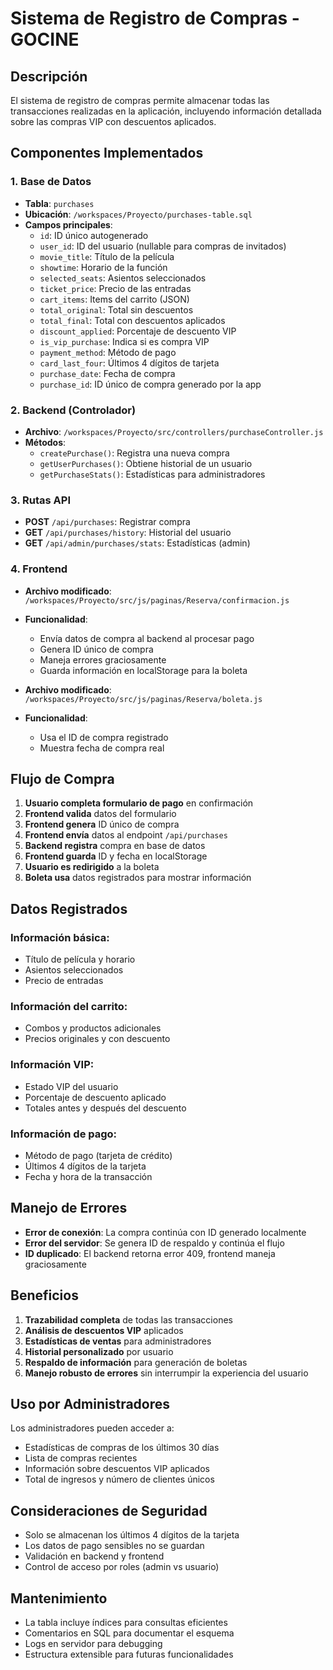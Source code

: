 # Sistema de Registro de Compras - GOCINE

## Descripción
El sistema de registro de compras permite almacenar todas las transacciones realizadas en la aplicación, incluyendo información detallada sobre las compras VIP con descuentos aplicados.

## Componentes Implementados

### 1. Base de Datos
- **Tabla**: `purchases`
- **Ubicación**: `/workspaces/Proyecto/purchases-table.sql`
- **Campos principales**:
  - `id`: ID único autogenerado
  - `user_id`: ID del usuario (nullable para compras de invitados)
  - `movie_title`: Título de la película
  - `showtime`: Horario de la función
  - `selected_seats`: Asientos seleccionados
  - `ticket_price`: Precio de las entradas
  - `cart_items`: Items del carrito (JSON)
  - `total_original`: Total sin descuentos
  - `total_final`: Total con descuentos aplicados
  - `discount_applied`: Porcentaje de descuento VIP
  - `is_vip_purchase`: Indica si es compra VIP
  - `payment_method`: Método de pago
  - `card_last_four`: Últimos 4 dígitos de tarjeta
  - `purchase_date`: Fecha de compra
  - `purchase_id`: ID único de compra generado por la app

### 2. Backend (Controlador)
- **Archivo**: `/workspaces/Proyecto/src/controllers/purchaseController.js`
- **Métodos**:
  - `createPurchase()`: Registra una nueva compra
  - `getUserPurchases()`: Obtiene historial de un usuario
  - `getPurchaseStats()`: Estadísticas para administradores

### 3. Rutas API
- **POST** `/api/purchases`: Registrar compra
- **GET** `/api/purchases/history`: Historial del usuario
- **GET** `/api/admin/purchases/stats`: Estadísticas (admin)

### 4. Frontend
- **Archivo modificado**: `/workspaces/Proyecto/src/js/paginas/Reserva/confirmacion.js`
- **Funcionalidad**: 
  - Envía datos de compra al backend al procesar pago
  - Genera ID único de compra
  - Maneja errores graciosamente
  - Guarda información en localStorage para la boleta

- **Archivo modificado**: `/workspaces/Proyecto/src/js/paginas/Reserva/boleta.js`
- **Funcionalidad**:
  - Usa el ID de compra registrado
  - Muestra fecha de compra real

## Flujo de Compra

1. **Usuario completa formulario de pago** en confirmación
2. **Frontend valida** datos del formulario
3. **Frontend genera** ID único de compra
4. **Frontend envía** datos al endpoint `/api/purchases`
5. **Backend registra** compra en base de datos
6. **Frontend guarda** ID y fecha en localStorage
7. **Usuario es redirigido** a la boleta
8. **Boleta usa** datos registrados para mostrar información

## Datos Registrados

### Información básica:
- Título de película y horario
- Asientos seleccionados
- Precio de entradas

### Información del carrito:
- Combos y productos adicionales
- Precios originales y con descuento

### Información VIP:
- Estado VIP del usuario
- Porcentaje de descuento aplicado
- Totales antes y después del descuento

### Información de pago:
- Método de pago (tarjeta de crédito)
- Últimos 4 dígitos de la tarjeta
- Fecha y hora de la transacción

## Manejo de Errores

- **Error de conexión**: La compra continúa con ID generado localmente
- **Error del servidor**: Se genera ID de respaldo y continúa el flujo
- **ID duplicado**: El backend retorna error 409, frontend maneja graciosamente

## Beneficios

1. **Trazabilidad completa** de todas las transacciones
2. **Análisis de descuentos VIP** aplicados
3. **Estadísticas de ventas** para administradores
4. **Historial personalizado** por usuario
5. **Respaldo de información** para generación de boletas
6. **Manejo robusto de errores** sin interrumpir la experiencia del usuario

## Uso por Administradores

Los administradores pueden acceder a:
- Estadísticas de compras de los últimos 30 días
- Lista de compras recientes
- Información sobre descuentos VIP aplicados
- Total de ingresos y número de clientes únicos

## Consideraciones de Seguridad

- Solo se almacenan los últimos 4 dígitos de la tarjeta
- Los datos de pago sensibles no se guardan
- Validación en backend y frontend
- Control de acceso por roles (admin vs usuario)

## Mantenimiento

- La tabla incluye índices para consultas eficientes
- Comentarios en SQL para documentar el esquema
- Logs en servidor para debugging
- Estructura extensible para futuras funcionalidades

